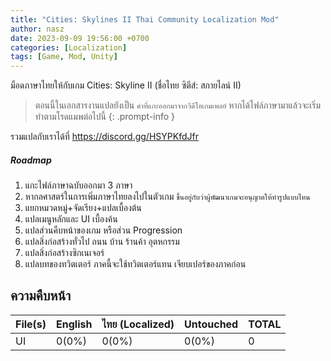 ```yaml
---
title: "Cities: Skylines II Thai Community Localization Mod"
author: nasz
date: 2023-09-09 19:56:00 +0700
categories: [Localization]
tags: [Game, Mod, Unity]
---
```


ม็อดภาษาไทยให้กับเกม Cities: Skyline II (ชื่อไทย ซิตีส์: สกายไลน์ II)

> ตอนนี้ในเอกสารงานแปลยังเป็น `คำที่แกะออกมาจากวีดีโอเกมเพลย์` หากได้ไฟล์ภาษามาแล้วจะเริ่มทำตามโรดแมพต่อไปนี้
{: .prompt-info }

รวมแปลกับเราได้ที่ <https://discord.gg/HSYPKfdJfr>

##### Roadmap
  1. แกะไฟล์ภาษาฉบับออกมา 3 ภาษา
  2. หากลศาสตร์ในการเพิ่มภาษาไทยลงไปในตัวเกม `ขึ้นอยู่กับว่าผู้พัฒนาเกมจะอนุญาตให้ทำรูปแบบไหน`
  3. แยกหมวดหมู่+จัดเรียง+แปลเบื้องต้น 
  4. แปลเมนูหลักและ UI เบื้องค้น
  5. แปลส่วนคืบหน้าของเกม หรือส่วน Progression
  6. แปลสิ่งก่อสร้างทั่วไป ถนน บ้าน ร้านค้า อุตหกรรม
  7. แปลสิ่งก่อสร้างซิกเนเจอร์
  8. แปลบทของทวิตเตอร์ ภาคนี้จะใช้ทวิตเตอร์แทน เจียบเปอร์ของภาคก่อน
  

## ความคืบหน้า

| File(s)             | English      | ไทย (Localized) | Untouched     | TOTAL |
|---------------------|:-------------|:----------------|:---------------|:------|
| UI                  | 0(0%)        | 0(0%)     | 0(0%)          | 0 |


